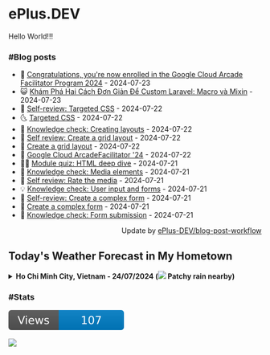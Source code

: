 # ePlus.DEV

Hello World!!!

### #Blog posts

- 🧰 [Congratulations, you&#39;re now enrolled in the Google Cloud Arcade Facilitator Program 2024](https://eplus.dev/congratulations-youre-now-enrolled-in-the-google-cloud-arcade-facilitator-program-2024) - 2024-07-23 
- 😺 [Khám Phá Hai Cách Đơn Giản Để Custom Laravel: Macro và Mixin](https://eplus.dev/kham-pha-hai-cach-don-gian-de-custom-laravel-macro-va-mixin) - 2024-07-23 
- 🗽 [Self-review: Targeted CSS](https://eplus.dev/self-review-targeted-css) - 2024-07-22 
- 🌜 [Targeted CSS](https://eplus.dev/targeted-css) - 2024-07-22 
- 📝 [Knowledge check: Creating layouts](https://eplus.dev/knowledge-check-creating-layouts) - 2024-07-22 
- 🚀 [Self review: Create a grid layout](https://eplus.dev/self-review-create-a-grid-layout) - 2024-07-22 
- 💼 [Create a grid layout](https://eplus.dev/create-a-grid-layout) - 2024-07-22 
- 🦣 [Google Cloud ArcadeFacilitator &#39;24](https://eplus.dev/google-cloud-arcade-facilitator-24) - 2024-07-22 
- 👨‍🏫 [Module quiz: HTML deep dive](https://eplus.dev/module-quiz-html-deep-dive) - 2024-07-21 
- 🔭 [Knowledge check: Media elements](https://eplus.dev/knowledge-check-media-elements) - 2024-07-21 
- 🤡 [Self review: Rate the media](https://eplus.dev/self-review-rate-the-media) - 2024-07-21 
- 💡 [Knowledge check: User input and forms](https://eplus.dev/knowledge-check-user-input-and-forms) - 2024-07-21 
- 🦣 [Self-review: Create a complex form](https://eplus.dev/self-review-create-a-complex-form) - 2024-07-21 
- 💪 [Create a complex form](https://eplus.dev/create-a-complex-form) - 2024-07-21 
- 🤡 [Knowledge check: Form submission](https://eplus.dev/knowledge-check-form-submission) - 2024-07-21 


<div align="right">
    Update by <a target="_blank" href="https://github.com/ePlus-DEV/blog-post-workflow">ePlus-DEV/blog-post-workflow</a>
</div>


## Today's Weather Forecast in My Hometown



<details>
    <summary><b>Ho Chi Minh City, Vietnam - 24/07/2024 (<img src="https://cdn.weatherapi.com/weather/64x64/day/176.png" width="25" /> Patchy rain nearby)</b>
    </summary>

    
<table>
    <tr>
        <th>Hour</th>
        <td>00:00</td><td>01:00</td><td>02:00</td><td>03:00</td><td>04:00</td><td>05:00</td><td>06:00</td><td>07:00</td><td>08:00</td><td>09:00</td><td>10:00</td><td>11:00</td><td>12:00</td><td>13:00</td><td>14:00</td><td>15:00</td><td>16:00</td><td>17:00</td><td>18:00</td><td>19:00</td><td>20:00</td><td>21:00</td><td>22:00</td><td>23:00</td>
    </tr>
    <tr>
        <th>Weather</th>
        <td><img src="https://cdn.weatherapi.com/weather/64x64/night/116.png"></img></td><td><img src="https://cdn.weatherapi.com/weather/64x64/night/116.png"></img></td><td><img src="https://cdn.weatherapi.com/weather/64x64/night/116.png"></img></td><td><img src="https://cdn.weatherapi.com/weather/64x64/night/116.png"></img></td><td><img src="https://cdn.weatherapi.com/weather/64x64/night/116.png"></img></td><td><img src="https://cdn.weatherapi.com/weather/64x64/night/116.png"></img></td><td><img src="https://cdn.weatherapi.com/weather/64x64/day/116.png"></img></td><td><img src="https://cdn.weatherapi.com/weather/64x64/day/116.png"></img></td><td><img src="https://cdn.weatherapi.com/weather/64x64/day/113.png"></img></td><td><img src="https://cdn.weatherapi.com/weather/64x64/day/113.png"></img></td><td><img src="https://cdn.weatherapi.com/weather/64x64/day/113.png"></img></td><td><img src="https://cdn.weatherapi.com/weather/64x64/day/116.png"></img></td><td><img src="https://cdn.weatherapi.com/weather/64x64/day/116.png"></img></td><td><img src="https://cdn.weatherapi.com/weather/64x64/day/176.png"></img></td><td><img src="https://cdn.weatherapi.com/weather/64x64/day/353.png"></img></td><td><img src="https://cdn.weatherapi.com/weather/64x64/day/176.png"></img></td><td><img src="https://cdn.weatherapi.com/weather/64x64/day/176.png"></img></td><td><img src="https://cdn.weatherapi.com/weather/64x64/day/113.png"></img></td><td><img src="https://cdn.weatherapi.com/weather/64x64/day/113.png"></img></td><td><img src="https://cdn.weatherapi.com/weather/64x64/night/113.png"></img></td><td><img src="https://cdn.weatherapi.com/weather/64x64/night/113.png"></img></td><td><img src="https://cdn.weatherapi.com/weather/64x64/night/116.png"></img></td><td><img src="https://cdn.weatherapi.com/weather/64x64/night/116.png"></img></td><td><img src="https://cdn.weatherapi.com/weather/64x64/night/116.png"></img></td>
    </tr>
    <tr>
        <th>Condition</th>
        <td width="200px">Partly Cloudy </td><td width="200px">Partly Cloudy </td><td width="200px">Partly Cloudy </td><td width="200px">Partly Cloudy </td><td width="200px">Partly Cloudy </td><td width="200px">Partly Cloudy </td><td width="200px">Partly Cloudy </td><td width="200px">Partly Cloudy </td><td width="200px">Sunny</td><td width="200px">Sunny</td><td width="200px">Sunny</td><td width="200px">Partly Cloudy </td><td width="200px">Partly Cloudy </td><td width="200px">Patchy rain nearby</td><td width="200px">Light rain shower</td><td width="200px">Patchy rain nearby</td><td width="200px">Patchy rain nearby</td><td width="200px">Sunny</td><td width="200px">Sunny</td><td width="200px">Clear </td><td width="200px">Clear </td><td width="200px">Partly Cloudy </td><td width="200px">Partly Cloudy </td><td width="200px">Partly Cloudy </td>
    </tr>
    <tr>
        <th>Temperature</th>
        <td>26.8 °C</td><td>26.4 °C</td><td>26.4 °C</td><td>26.2 °C</td><td>25.8 °C</td><td>25.7 °C</td><td>25.7 °C</td><td>26.6 °C</td><td>27.8 °C</td><td>29.5 °C</td><td>30.8 °C</td><td>30.7 °C</td><td>31.6 °C</td><td>31.3 °C</td><td>32.2 °C</td><td>30.9 °C</td><td>31.8 °C</td><td>30.6 °C</td><td>29 °C</td><td>28.1 °C</td><td>27.5 °C</td><td>27 °C</td><td>26.7 °C</td><td>26.4 °C</td>
    </tr>
    <tr>
        <th>Wind</th>
        <td>15.8 kph</td><td>16.2 kph</td><td>15.5 kph</td><td>13.3 kph</td><td>12.2 kph</td><td>10.8 kph</td><td>9 kph</td><td>9.4 kph</td><td>13 kph</td><td>15.5 kph</td><td>18.4 kph</td><td>20.9 kph</td><td>23.4 kph</td><td>23.4 kph</td><td>23.4 kph</td><td>23 kph</td><td>24.8 kph</td><td>23 kph</td><td>20.9 kph</td><td>18.7 kph</td><td>17.6 kph</td><td>16.9 kph</td><td>16.2 kph</td><td>14.8 kph</td>
    </tr>
</table>


<div align="right">
    Updated at: 2024-07-23T21:35:23Z - by <a target="_blank"
        href="https://github.com/ePlus-DEV/weather-forecast">ePlus-DEV/weather-forecast</a>
</div>
</details>


### #Stats

[![Image of counter](https://github.com/ePlus-DEV/view-counter/blob/main/svg/685088620/badge.svg)](https://github.com/ePlus-DEV/view-counter/blob/main/readme/685088620/week.md)

![](https://komarev.com/ghpvc/?username=ePlus-DEV&style=for-the-badge)
